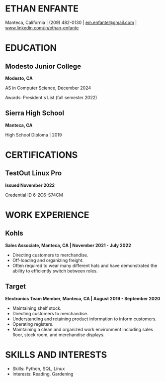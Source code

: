 # ETHAN ENFANTE
Manteca, California | (209) 482-0130 | em.enfante@gmail.com | www.linkedin.com/in/ethan-enfante
# EDUCATION
## Modesto Junior College
**Modesto, CA**

AS in Computer Science, December 2024

Awards: President's List (fall semester 2022)
 
## Sierra High School
**Manteca, CA**

High School Diploma | 2019
# CERTIFICATIONS
## TestOut Linux Pro
**Issued November 2022** 

Credential ID 6-2C6-S74CM
# WORK EXPERIENCE
## Kohls
**Sales Associate, Manteca, CA | November 2021 - July 2022**
- Directing customers to merchandise.
- Off-loading and organizing freight.
- Often required to wear many different hats and have demonstrated the ability to efficiently switch between roles.
## Target
**Electronics Team Member, Manteca, CA | August 2019 - September 2020**
- Maintaining shelf stock.
- Directing customers to merchandise.
- Understanding and retaining product information to inform customers.
- Operating registers.
- Maintaining a clean and organized work environment including sales floor, stock room, and merchandise displays.
# SKILLS AND INTERESTS
- Skills: Python, SQL, Linux
- Interests: Reading, Gardening
